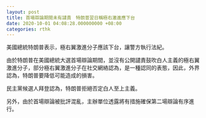 ```yaml
---
layout: post
title: 首場辯論期間未有譴責　特朗普翌日稱極右激進應下台
date: 2020-10-01 04:08:28.000000000 +08:00
categories: rthk
---
```


美國總統特朗普表示，極右翼激進分子應該下台，讓警方執行法紀。

由於特朗普在美國總統大選首場辯論期間，並沒有公開譴責鼓吹白人主義的極右翼激進分子，部分極右翼激進分子在社交網絡認為，是一種認同的表態，因此，外界認為，特朗普要降低可能造成的損害。

民主黨候選人拜登認為，特朗普拒絕否定白人至上主義。

另外，由於首場辯論被批評混亂，主辦單位透露將有措施確保第二場辯論有序進行。
